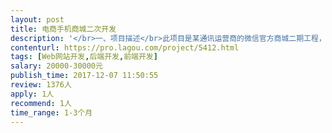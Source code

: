 ```yaml
---                
layout: post       
title: 电商手机商城二次开发           
description: '</br>一、项目描述</br>此项目是某通讯运营商的微信官方商城二期工程，主体工作是在原有商城和积分商城基础上进行修改以及增加一些功能。</br></br>二、人员要求</br>1、整个系统是用nodejs写的，前端vue，后端koa，数据库postgreSQL，要求对以上技术精通，有足够的经验和案例；</br>2、需要能提供三个月后续维护服务；</br>3、良好的沟通能力和契约精神；</br>4、一旦承接，绝不允许中途掉链子，浪费彼此时间；</br></br>三、主要功能</br>1、在原有商品管理上增加4个属性配置；</br>2、增加实物订单自动确认收货功能，以及管理员后台确认收货；</br>3、修改原有积分获取和消费方式，需用类似于进销存中的先进先出法进行计算；</br>4、增加积分限期自动作废功能；</br>5、增加4个积分获取任务（购买商品赠送、抽奖、定期领取、分享文章赠送）</br>6、增加5个报表页面，及导出excel；</br>7、增加供应商手机端后台（pc端已有），功能只需登录和订单查询；</br>'     
contenturl: https://pro.lagou.com/project/5412.html      
tags: [Web网站开发,后端开发,前端开发]            
salary: 20000-30000元          
publish_time: 2017-12-07 11:50:55         
review: 1376人                   
apply: 1人                   
recommend: 1人                   
time_range: 1-3个月              
---                 
```

